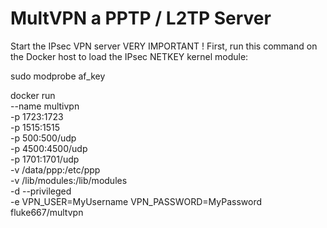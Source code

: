 # MultVPN a PPTP / L2TP Server


Start the IPsec VPN server
VERY IMPORTANT ! First, run this command on the Docker host to load the IPsec NETKEY kernel module:


sudo modprobe af_key



docker run \
    --name multivpn \
    -p 1723:1723 \
    -p 1515:1515 \
    -p 500:500/udp \
    -p 4500:4500/udp \
    -p 1701:1701/udp \
    -v /data/ppp:/etc/ppp \
    -v /lib/modules:/lib/modules \
    -d --privileged \
    -e VPN_USER=MyUsername VPN_PASSWORD=MyPassword \
    fluke667/multvpn
